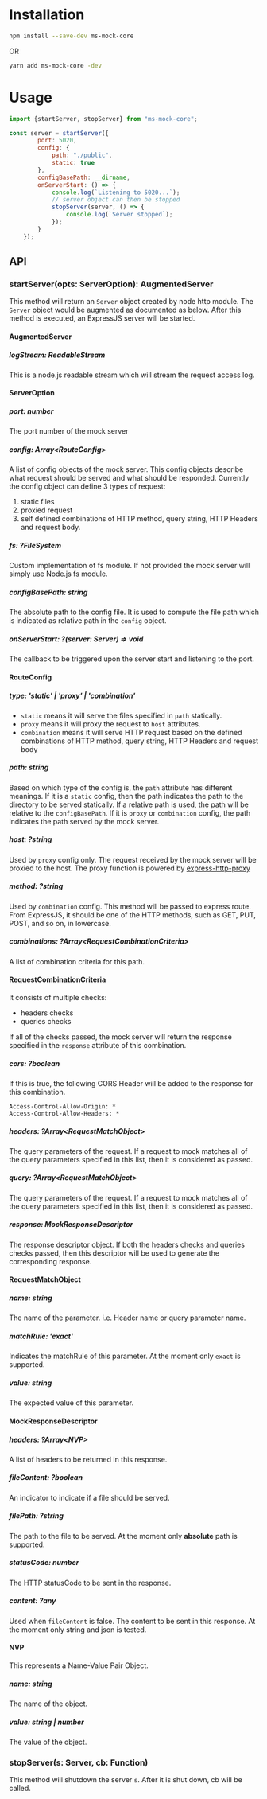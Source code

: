 # Installation
```bash
npm install --save-dev ms-mock-core
```

OR

```bash
yarn add ms-mock-core -dev
```

# Usage 

```javascript
import {startServer, stopServer} from "ms-mock-core";

const server = startServer({
        port: 5020,
        config: {
            path: "./public",
            static: true
        },
        configBasePath: __dirname,
        onServerStart: () => {
            console.log(`Listening to 5020...`);
            // server object can then be stopped
            stopServer(server, () => {
                console.log(`Server stopped`);
            });
        }
    });
```

## API

### startServer(opts: ServerOption): AugmentedServer
This method will return an `Server` object created by node http module.
The `Server` object would be augmented as documented as below.
After this method is executed, an ExpressJS server will be started.

#### AugmentedServer

##### logStream: ReadableStream
This is a node.js readable stream which will stream the request access log.

#### ServerOption

##### port: number
The port number of the mock server

##### config: Array\<RouteConfig\>
A list of config objects of the mock server. This config objects describe what request should be served and what should be responded.
Currently the config object can define 3 types of request:

1. static files
2. proxied request
3. self defined combinations of HTTP method, query string, HTTP Headers and request body.

##### fs: ?FileSystem
Custom implementation of fs module. If not provided the mock server will simply use Node.js fs module.

##### configBasePath: string
The absolute path to the config file. It is used to compute the file path which is indicated as relative path in the `config` object.

##### onServerStart: ?(server: Server) => void
The callback to be triggered upon the server start and listening to the port.

#### RouteConfig

##### type: 'static' | 'proxy' | 'combination'
* `static` means it will serve the files specified in `path` statically.
* `proxy` means it will proxy the request to `host` attributes.
* `combination` means it will serve HTTP request based on the defined combinations of HTTP method, query string, HTTP Headers and request body

##### path: string
Based on which type of the config is, the `path` attribute has different meanings.
If it is a `static` config, then the path indicates the path to the directory to be served statically. If a relative path is used, the path will be relative to the `configBasePath`.
If it is `proxy` or `combination` config, the path indicates the path served by the mock server.

##### host: ?string
Used by `proxy` config only. The request received by the mock server will be proxied to the host. The proxy function is powered by [express-http-proxy](https://github.com/villadora/express-http-proxy/issues)

##### method: ?string
Used by `combination` config. 
This method will be passed to express route. From ExpressJS, it should be one of the HTTP methods, such as GET, PUT, POST, and so on, in lowercase.

##### combinations: ?Array\<RequestCombinationCriteria\>
A list of combination criteria for this path.

#### RequestCombinationCriteria
It consists of multiple checks:
* headers checks
* queries checks

If all of the checks passed, the mock server will return the response specified in the `response` attribute of this combination.

##### cors: ?boolean
If this is true, the following CORS Header will be added to the response for this combination.

```
Access-Control-Allow-Origin: *
Access-Control-Allow-Headers: *
```

##### headers: ?Array\<RequestMatchObject\>
The query parameters of the request.
If a request to mock matches all of the query parameters specified in this list, then it is considered as passed.

##### query: ?Array\<RequestMatchObject\>
The query parameters of the request.
If a request to mock matches all of the query parameters specified in this list, then it is considered as passed.

##### response: MockResponseDescriptor
The response descriptor object. If both the headers checks and queries checks passed, then this descriptor will be used to generate the corresponding response. 

#### RequestMatchObject

##### name: string
The name of the parameter. i.e. Header name or query parameter name.

##### matchRule: 'exact'
Indicates the matchRule of this parameter. At the moment only `exact` is supported.

##### value: string
The expected value of this parameter.

#### MockResponseDescriptor

##### headers: ?Array\<NVP\>
A list of headers to be returned in this response.

##### fileContent: ?boolean
An indicator to indicate if a file should be served.

##### filePath: ?string
The path to the file to be served. At the moment only **absolute** path is supported.

##### statusCode: number
The HTTP statusCode to be sent in the response.

##### content: ?any
Used when `fileContent` is false. The content to be sent in this response.
At the moment only string and json is tested.

#### NVP
This represents a Name-Value Pair Object.

##### name: string
The name of the object.

##### value: string | number
The value of the object.

### stopServer(s: Server, cb: Function)
This method will shutdown the server `s`. 
After it is shut down, cb will be called.


